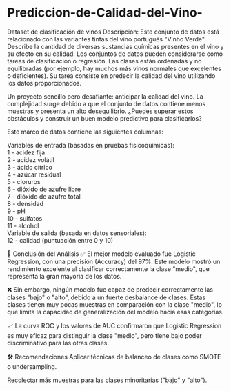 # Prediccion-de-Calidad-del-Vino-
Dataset de clasificación  de vinos
Descripción:
Este conjunto de datos está relacionado con las variantes tintas del vino portugués "Vinho Verde". Describe la cantidad de diversas sustancias químicas presentes en el vino y su efecto en su calidad. Los conjuntos de datos pueden considerarse como tareas de clasificación o regresión. Las clases están ordenadas y no equilibradas (por ejemplo, hay muchos más vinos normales que excelentes o deficientes). Su tarea consiste en predecir la calidad del vino utilizando los datos proporcionados.

Un proyecto sencillo pero desafiante: anticipar la calidad del vino.
La complejidad surge debido a que el conjunto de datos contiene menos muestras y presenta un alto desequilibrio.
¿Puedes superar estos obstáculos y construir un buen modelo predictivo para clasificarlos?

Este marco de datos contiene las siguientes columnas:

Variables de entrada (basadas en pruebas fisicoquímicas):\
1 - acidez fija\
2 - acidez volátil\
3 - ácido cítrico\
4 - azúcar residual\
5 - cloruros\
6 - dióxido de azufre libre\
7 - dióxido de azufre total\
8 - densidad\
9 - pH\
10 - sulfatos\
11 - alcohol\
Variable de salida (basada en datos sensoriales):\
12 - calidad (puntuación entre 0 y 10)


🏁 Conclusión del Análisis
✅ El mejor modelo evaluado fue Logistic Regression, con una precisión (Accuracy) del 97%. Este modelo mostró un rendimiento excelente al clasificar correctamente la clase "medio", que representa la gran mayoría de los datos.

❌ Sin embargo, ningún modelo fue capaz de predecir correctamente las clases "bajo" o "alto", debido a un fuerte desbalance de clases. Estas clases tienen muy pocas muestras en comparación con la clase "medio", lo que limita la capacidad de generalización del modelo hacia esas categorías.

📈 La curva ROC y los valores de AUC confirmaron que Logistic Regression es muy eficaz para distinguir la clase "medio", pero tiene bajo poder discriminativo para las otras clases.

🛠️ Recomendaciones
Aplicar técnicas de balanceo de clases como SMOTE o undersampling.

Recolectar más muestras para las clases minoritarias ("bajo" y "alto").
